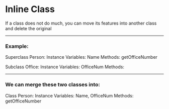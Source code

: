 # Inline Class

If a class does not do much, you can move its features into another class and delete the original

***

### Example:

Superclass Person:
Instance Variables: Name
Methods: getOfficeNumber

Subclass Office:
Instance Variables: OfficeNum
Methods:

***

### We can merge these two classes into:

Class Person:
Instance Variables: Name, OfficeNum
Methods: getOfficeNumber
